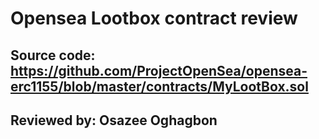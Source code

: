 # Opensea Lootbox contract review
## Source code: https://github.com/ProjectOpenSea/opensea-erc1155/blob/master/contracts/MyLootBox.sol
## Reviewed by: Osazee Oghagbon


